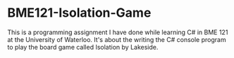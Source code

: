 # BME121-Isolation-Game
This is a programming assignment I have done while learning C# in BME 121 at the University of Waterloo. It's about the writing the C# console program to play the board game called Isolation by Lakeside.
